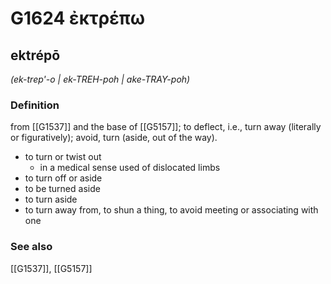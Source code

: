 # G1624 ἐκτρέπω

## ektrépō

_(ek-trep'-o | ek-TREH-poh | ake-TRAY-poh)_

### Definition

from [[G1537]] and the base of [[G5157]]; to deflect, i.e., turn away (literally or figuratively); avoid, turn (aside, out of the way).

- to turn or twist out
  - in a medical sense used of dislocated limbs
- to turn off or aside
- to be turned aside
- to turn aside
- to turn away from, to shun a thing, to avoid meeting or associating with one

### See also

[[G1537]], [[G5157]]

